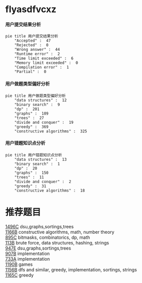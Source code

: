 # flyasdfvcxz

<!-- tabs:start -->



#### **用户提交结果分析**

```mermaid
pie title 用户提交结果分析
    "Accepted" :  47
    "Rejected" :  0
    "Wrong answer" :  44
    "Runtime error" :  2
    "Time limit exceeded" :  6
    "Memory limit exceeded" :  0
    "Compilation error" :  1
    "Partial" :  0
```

#### **用户做题类型偏好分析**

```mermaid
pie title 用户做题类型偏好分析
    "data structures" :  12
    "binary search" :  9
    "dp" :  201
    "graphs" :  109
    "trees" :  27
    "divide and conquer" :  19
    "greedy" :  369
    "constructive algorithms" :  325
```
#### **用户错题知识点分析**

```mermaid
pie title 用户错题知识点分析
    "data structures" :  13
    "binary search" :  1
    "dp" :  20
    "graphs" :  150
    "trees" :  11
    "divide and conquer" :  2
    "greedy" :  31
    "constructive algorithms" :  18
```



<!-- tabs:end -->
# 推荐题目
[1496C](https://codeforces.com/contest/1496/problem/C)		dsu,graphs,sortings,trees		  
[1166B](https://codeforces.com/contest/1166/problem/B)		constructive algorithms,
                        math,
                        number theory		  
[895C](https://codeforces.com/contest/895/problem/C)		bitmasks,
                        combinatorics,
                        dp,
                        math		  
[113B](https://codeforces.com/contest/113/problem/B)		brute force,
                        data structures,
                        hashing,
                        strings		  
[947E](https://codeforces.com/contest/947/problem/E)		dsu,graphs,sortings,trees		  
[907B](https://codeforces.com/contest/907/problem/B)		implementation		  
[733A](https://codeforces.com/contest/733/problem/A)		implementation		  
[1190B](https://codeforces.com/contest/1190/problem/B)		games		  
[1156B](https://codeforces.com/contest/1156/problem/B)		dfs and similar,
                        greedy,
                        implementation,
                        sortings,
                        strings		  
[1165C](https://codeforces.com/contest/1165/problem/C)		greedy		  
